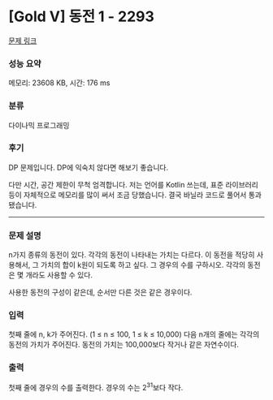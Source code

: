 # [Gold V] 동전 1 - 2293

[문제 링크](https://www.acmicpc.net/problem/2293)

### 성능 요약

메모리: 23608 KB, 시간: 176 ms

### 분류

다이나믹 프로그래밍

### 후기

DP 문제입니다.
DP에 익숙치 않다면 해보기 좋습니다.

다만 시간, 공간 제한이 무척 엄격합니다.
저는 언어를 Kotlin 쓰는데, 표준 라이브러리 등이 자체적으로 메모리를 많이 써서 조금 당했습니다.
결국 바닐라 코드로 풀어서 통과됐습니다.

---

### 문제 설명

<p>n가지 종류의 동전이 있다. 각각의 동전이 나타내는 가치는 다르다. 이 동전을 적당히 사용해서, 그 가치의 합이 k원이 되도록 하고 싶다. 그 경우의 수를 구하시오. 각각의 동전은 몇 개라도 사용할 수 있다.</p>

<p>사용한 동전의 구성이 같은데, 순서만 다른 것은 같은 경우이다.</p>

### 입력

 <p>첫째 줄에 n, k가 주어진다. (1 ≤ n ≤ 100, 1 ≤ k ≤ 10,000) 다음 n개의 줄에는 각각의 동전의 가치가 주어진다. 동전의 가치는 100,000보다 작거나 같은 자연수이다.</p>

### 출력

 <p>첫째 줄에 경우의 수를 출력한다. 경우의 수는 2<sup>31</sup>보다 작다.</p>

